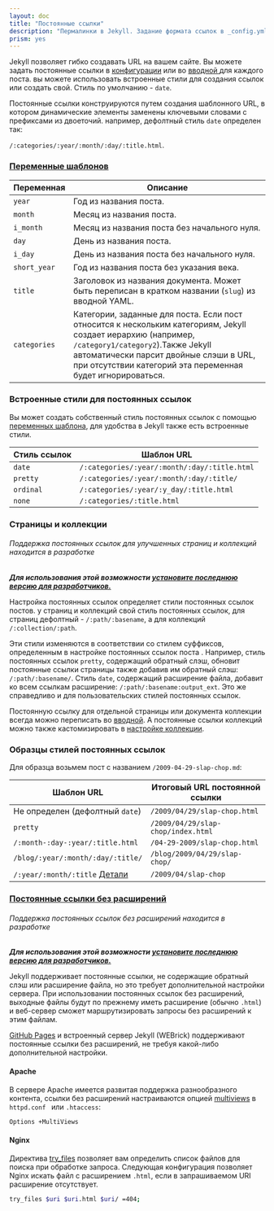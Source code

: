 ```yaml
---
layout: doc
title: "Постоянные ссылки"
description: "Пермалинки в Jekyll. Задание формата ссылок в _config.yml. Образцы стилей постоянных ссылок."
prism: yes
---
```

Jekyll позволяет гибко создавать URL на вашем сайте. Вы можете задать  постоянные ссылки в [конфигурации](/documentation/06_configuration.html) или во [вводной ](/documentation/07_frontmatter.html)для каждого поста. вы можете использовать встроенные стили для создания ссылок или создать свой. Стиль по умолчанию - `date`.

Постоянные ссылки конструируются путем создания шаблонного URL, в котором динамические элементы заменены ключевыми словами с префиксами из двоеточий. например, дефолтный стиль `date` определен так:

`/:categories/:year/:month/:day/:title.html`.


### [Переменные шаблонов](#template-variables)

Переменная |Описание
-----------|--------
`year` | Год из названия поста.
`month` | Месяц из названия поста.
`i_month` | Месяц из названия поста без начального нуля.
`day` | День из названия поста.
`i_day` | День из названия поста без начального нуля.
`short_year` | Год из названия поста без указания века.
`title` | Заголовок из названия документа. Может быть переписан в кратком названии (`slug`) из вводной YAML.
`categories` | Категории, заданные для поста. Если пост относится к нескольким категориям, Jekyll создает иерархию (например, `/category1/category2`).Также  Jekyll автоматически парсит двойные слэши в URL, при отсутствии категорий эта переменная будет игнорироваться.

### Встроенные стили для постоянных ссылок

Вы может создать собственный стиль постоянных ссылок с помощью [переменных шаблона](/documentation/18_permalinks.html#template-variables), для удобства в Jekyll также есть встроенные стили.

Стиль ссылок | Шаблон URL
-------------|-----------
`date` | `/:categories/:year/:month/:day/:title.html`
`pretty` | `/:categories/:year/:month/:day/:title/`
`ordinal` | `/:categories/:year/:y_day/:title.html`
`none` | `/:categories/:title.html`

### Страницы и коллекции

###### Поддержка постоянных ссылок для улучшенных страниц и коллекций находится в разработке
***Для использования этой возможности [установите последнюю версию для разработчиков.](/documentation/03_installation.html#pre-releases)***

Настройка постоянных ссылок определяет стили постоянных ссылок постов. у страниц и коллекций свой стиль постоянных ссылок, для страниц дефолтный - `/:path/:basename`, а для коллекций `/:collection/:path`.

Эти стили изменяются в соответствии со стилем суффиксов, определенным в настройке постоянных ссылок поста . Например, стиль постоянных ссылок `pretty`, содержащий обратный слэш, обновит постоянные ссылки страницы также добавив им обратный слэш: `/:path/:basename/`. Стиль `date`, содержащий расширение файла, добавит ко всем ссылкам расширение: `/:path/:basename:output_ext`. Это же справедливо и для пользовательских стилей постоянных ссылок.

Постоянную ссылку для отдельной страницы или документа коллекции всегда можно переписать во [вводной](/documentation/07_frontmatter.html). А постоянные ссылки коллекций можно также кастомизировать в [настройке коллекции](/documentation/13_collections.html/).

### Образцы стилей постоянных ссылок

Для образца возьмем пост с названием `/2009-04-29-slap-chop.md`:

Шаблон URL |Итоговый URL постоянной ссылки
-----------|------------------------------
Не определен (дефолтный `date`) | `/2009/04/29/slap-chop.html`
`pretty`| `/2009/04/29/slap-chop/index.html`
`/:month-:day-:year/:title.html` | `/04-29-2009/slap-chop.html`
`/blog/:year/:month/:day/:title/` | `/blog/2009/04/29/slap-chop/`
`/:year/:month/:title`  [Детали](/documentation/18_permalinks.html#extensionless)|`/2009/04/slap-chop`

### [Постоянные ссылки без расширений](#extensionless)

###### Поддержка постоянных ссылок без расширений находится в разработке
***Для использования этой возможности [установите последнюю версию для разработчиков.](/documentation/03_installation.html#pre-releases)***

Jekyll поддерживает постоянные ссылки, не содержащие обратный слэш или расширение файла, но это требует дополнительной настройки сервера. При использовании постоянных ссылок без расширений, выходные файлы будут по прежнему иметь расширение (обычно `.html`) и веб-сервер сможет маршрутизировать запросы без расширений к этим файлам.

[GitHub Pages](/documentation/22_github_pages.html) и встроенный сервер Jekyll (WEBrick) поддерживают постоянные ссылки без расширений, не требуя какой-либо дополнительной настройки.

#### Apache

В сервере Apache имеется развитая поддержка разнообразного контента, ссылки без расширений настраиваются опцией [multiviews](https://httpd.apache.org/docs/current/content-negotiation.html#multiviews) в `httpd.conf ` или `.htaccess`:

```bash
Options +MultiViews
```

#### Nginx

Директива [try_files](http://nginx.org/en/docs/http/ngx_http_core_module.html#try_files) позволяет вам определить список файлов для поиска при обработке запроса. Следующая конфигурация позволяет Nginx искать файл с расширением `.html`, если в запрашиваемом  URI  расширение отсутствует.

```bash
try_files $uri $uri.html $uri/ =404;
```
